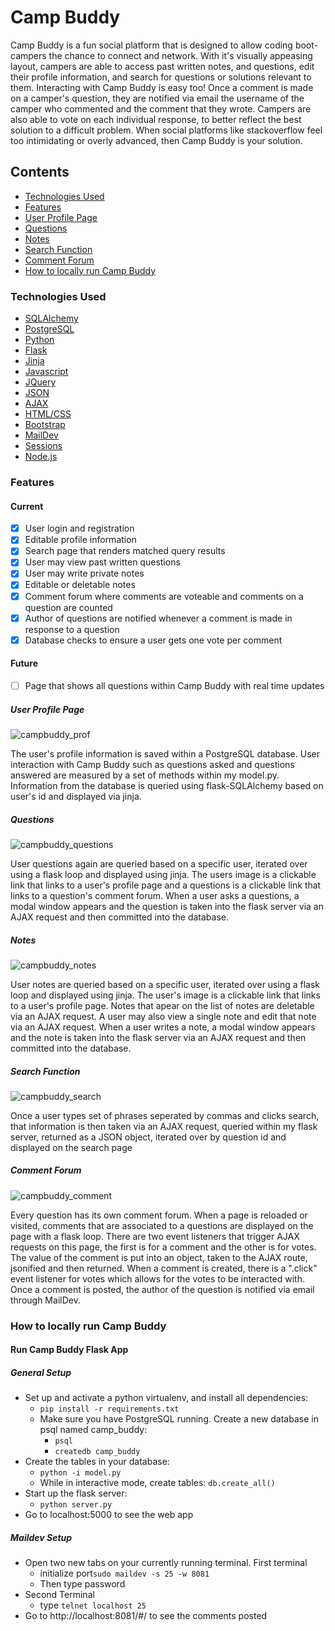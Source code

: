 # Camp Buddy

Camp Buddy is a fun social platform that is designed to allow coding boot-campers the chance to connect and network. With it's visually appeasing layout, campers are able to access past written notes, and questions, edit their profile information, and search for questions or solutions relevant to them. Interacting with Camp Buddy is easy too! Once a comment is made on a camper's question, they are notified via email the username of the camper who commented and the comment that they wrote. Campers are also able to vote on each individual response, to better reflect the best solution to a difficult problem. When social platforms like stackoverflow feel too intimidating or overly advanced, then Camp Buddy is your solution.



## Contents

* [Technologies Used](#technologiesused)
* [Features](#feautures)
* [User Profile Page](#profile)
* [Questions](#questions)
* [Notes](#notes)
* [Search Function](#search)
* [Comment Forum](#comment)
* [How to locally run Camp Buddy](#run)

### <a name="technologiesused"></a>Technologies Used

* [SQLAlchemy](http://www.sqlalchemy.org/)
* [PostgreSQL](https://www.postgresql.org/)
* [Python](https://www.python.org/)
* [Flask](http://flask.pocoo.org/)
* [Jinja](http://jinja.pocoo.org/)
* [Javascript](https://www.javascript.com/)
* [JQuery](https://jquery.com/)
* [JSON](http://www.json.org/)
* [AJAX](http://api.jquery.com/jquery.ajax/)
* [HTML/CSS](http://www.w3schools.com/html/html_css.asp)
* [Bootstrap](http://getbootstrap.com/)
* [MailDev](https://www.npmjs.com/package/maildev)
* [Sessions](http://www.allaboutcookies.org/cookies/session-cookies-used-for.html)
* [Node.js](https://nodejs.org/en/)


### <a name="features"></a>Features

#### Current

- [x] User login and registration
- [x] Editable profile information
- [x] Search page that renders matched query results
- [x] User may view past written questions
- [x] User may write private notes
- [x] Editable or deletable notes
- [x] Comment forum where comments are voteable and comments on a question are counted
- [x] Author of questions are notified whenever a comment is made in response to a question
- [x] Database checks to ensure a user gets one vote per comment

#### Future

- [ ] Page that shows all questions within Camp Buddy with real time updates


##### <a name="profile"></a>User Profile Page
![campbuddy_prof](https://cloud.githubusercontent.com/assets/11432315/18407840/6e392eae-76d1-11e6-9136-8f4f39d72132.gif)

The user's profile information is saved within a PostgreSQL database. User interaction with Camp Buddy  such as questions asked and questions answered are measured by a set of methods within my model.py. Information from the database is queried using flask-SQLAlchemy based on user's id and displayed via jinja. 

##### <a name="questions"></a>Questions
![campbuddy_questions](https://cloud.githubusercontent.com/assets/11432315/18407845/8aecb25a-76d1-11e6-9c4f-5ed13bef9d2f.gif)


User questions again are queried based on a specific user, iterated over using a flask loop and displayed using jinja. The users image is a clickable link that links to a user's profile page and a questions is a clickable link that links to a question's comment forum. When a user asks a questions, a modal window appears and the question is taken into the flask server via an AJAX request and then committed into the database. 

##### <a name="notes"></a>Notes
![campbuddy_notes](https://cloud.githubusercontent.com/assets/11432315/18407847/9ba0cae6-76d1-11e6-8452-ef6fe21a7d2a.gif)


User notes are queried based on a specific user, iterated over using a flask loop and displayed using jinja. The user's image is a clickable link that links to a user's profile page. Notes that apear on the list of notes are deletable via an AJAX request. A user may also view a single note and edit that note via an AJAX request. When a user writes a note, a modal window appears and the note is taken into the flask server via an AJAX request and then committed into the database. 

##### <a name="search"></a>Search Function
![campbuddy_search](https://cloud.githubusercontent.com/assets/11432315/18407851/a84657f2-76d1-11e6-8c9b-0b86105d53a9.gif)


Once a user types set of phrases seperated by commas and clicks search, that information is then taken via an AJAX request, queried within my flask server, returned as a JSON object, iterated over by question id and displayed on the search page

##### <a name="comment"></a>Comment Forum
![campbuddy_comment](https://cloud.githubusercontent.com/assets/11432315/18407853/b88ca56c-76d1-11e6-8336-49f05803e919.gif)


Every question has its own comment forum. When a page is reloaded or visited, comments that are associated to a questions are displayed on the page with a flask loop. There are two event listeners that trigger AJAX requests on this page, the first is for a comment and the other is for votes. The value of the comment is put into an object, taken to the AJAX route, jsonified and then returned. When a comment is created, there is a ".click" event listener for votes which allows for the votes to be interacted with. Once a comment is posted, the author of the question is notified via email through MailDev.  

### <a name="run"></a>How to locally run Camp Buddy

#### Run Camp Buddy Flask App

##### General Setup
* Set up and activate a python virtualenv, and install all dependencies:
    * `pip install -r requirements.txt`
  * Make sure you have PostgreSQL running. Create a new database in psql named camp_buddy:
	* `psql`
  	* `createdb camp_buddy`
 * Create the tables in your database:
    * `python -i model.py`
    * While in interactive mode, create tables: `db.create_all()`
 * Start up the flask server:
    * `python server.py`
 * Go to localhost:5000 to see the web app

##### Maildev Setup
* Open two new tabs on your currently running terminal. First terminal
  * initialize port`sudo maildev -s 25 -w 8081`
  * Then type password
* Second Terminal
  * type `telnet localhost 25`
* Go to http://localhost:8081/#/ to see the comments posted
